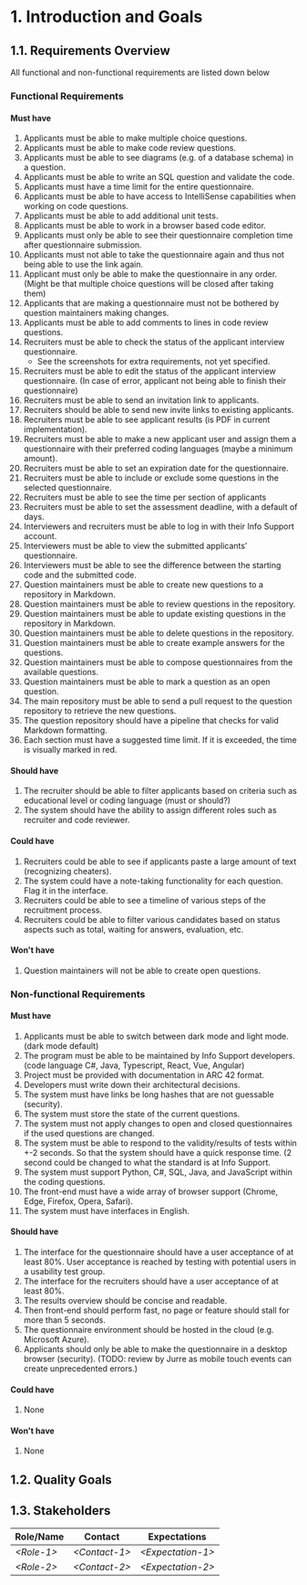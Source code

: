 # 1. Introduction and Goals

## 1.1. Requirements Overview
All functional and non-functional requirements are listed down below


### Functional Requirements
#### Must have
1. Applicants must be able to make multiple choice questions.
2. Applicants must be able to make code review questions.
3. Applicants must be able to see diagrams (e.g. of a database schema) in a question.
4. Applicants must be able to write an SQL question and validate the code.
5. Applicants must have a time limit for the entire questionnaire.
6. Applicants must be able to have access to IntelliSense capabilities when working on code questions.
7. Applicants must be able to add additional unit tests.
8. Applicants must be able to work in a browser based code editor.
9. Applicants must only be able to see their questionnaire completion time after questionnaire submission.
10. Applicants must not able to take the questionnaire again and thus not being able to use the link again.
11. Applicant must only be able to make the questionnaire in any order. (Might be that multiple choice questions will be closed after taking them)
12. Applicants that are making a questionnaire must not be bothered by question maintainers making changes.
13. Applicants must be able to add comments to lines in code review questions.
14. Recruiters must be able to check the status of the applicant interview questionnaire.
    * See the screenshots for extra requirements, not yet specified.
15. Recruiters must be able to edit the status of the applicant interview questionnaire. (In case of error, applicant not being able to finish their questionnaire)
16. Recruiters must be able to send an invitation link to applicants.
17. Recruiters should be able to send new invite links to existing applicants.
18. Recruiters must be able to see applicant results (is PDF in current implementation).
19. Recruiters must be able to make a new applicant user and assign them a questionnaire with their preferred coding languages (maybe a minimum amount).
20. Recruiters must be able to set an expiration date for the questionnaire.
21. Recruiters must be able to include or exclude some questions in the selected questionnaire.
22. Recruiters must be able to see the time per section of applicants
23. Recruiters must be able to set the assessment deadline, with a default of days.
24. Interviewers and recruiters must be able to log in with their Info Support account.
25. Interviewers must be able to view the submitted applicants’ questionnaire.
26. Interviewers must be able to see the difference between the starting code and the submitted code.
27. Question maintainers must be able to create new questions to a repository in Markdown.
28. Question maintainers must be able to review questions in the repository.
29. Question maintainers must be able to update existing questions in the repository in Markdown.
30. Question maintainers must be able to delete questions in the repository.
31. Question maintainers must be able to create example answers for the questions.
32. Question maintainers must be able to compose questionnaires from the available questions.
33. Question maintainers must be able to mark a question as an open question.
34. The main repository must be able to send a pull request to the question repository to retrieve the new questions.
35. The question repository should have a pipeline that checks for valid Markdown formatting.
36. Each section must have a suggested time limit. If it is exceeded, the time is visually marked in red.

#### Should have
1. The recruiter should be able to filter applicants based on criteria such as educational level or coding language (must or should?)
2. The system should have the ability to assign different roles such as recruiter and code reviewer.

#### Could have
1. Recruiters could be able to see if applicants paste a large amount of text (recognizing cheaters).
2. The system could have a note-taking functionality for each question. Flag it in the interface.
3. Recruiters could be able to see a timeline of various steps of the recruitment process.
4. Recruiters could be able to filter various candidates based on status aspects such as total, waiting for answers, evaluation, etc.

#### Won't have
1. Question maintainers will not be able to create open questions.

### Non-functional Requirements
#### Must have
1. Applicants must be able to switch between dark mode and light mode. (dark mode default)
2. The program must be able to be maintained by Info Support developers. (code language C#, Java, Typescript, React, Vue, Angular)
3. Project must be provided with documentation in ARC 42 format.
4. Developers must write down their architectural decisions.
5. The system must have links be long hashes that are not guessable (security).
6. The system must store the state of the current questions.
7. The system must not apply changes to open and closed questionnaires if the used questions are changed.
8. The system must be able to respond to the validity/results of tests within +-2 seconds. So that the system should have a quick response time. (2 second could be changed to what the standard is at Info Support.
9. The system must support Python, C#, SQL, Java, and JavaScript within the coding questions.
10. The front-end must have a wide array of browser support (Chrome, Edge, Firefox, Opera, Safari).
11. The system must have interfaces in English.

#### Should have
1. The interface for the questionnaire should have a user acceptance of at least 80%. User acceptance is reached by testing with potential users in a usability test group.
2. The interface for the recruiters should have a user acceptance of at least 80%.
3. The results overview should be concise and readable.
4. Then front-end should perform fast, no page or feature should stall for more than 5 seconds.
5. The questionnaire environment should be hosted in the cloud (e.g. Microsoft Azure).
6. Applicants should only be able to make the questionnaire in a desktop browser (security). (TODO: review by Jurre as mobile touch events can create unprecedented errors.)

#### Could have
1. None

#### Won't have
1. None


## 1.2. Quality Goals

## 1.3. Stakeholders

| Role/Name   | Contact        | Expectations       |
|-------------|----------------|--------------------|
| *\<Role-1>* | *\<Contact-1>* | *\<Expectation-1>* |
| *\<Role-2>* | *\<Contact-2>* | *\<Expectation-2>* |
